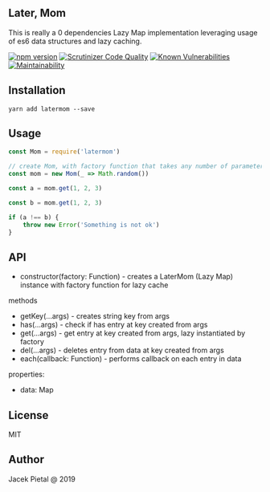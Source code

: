 ## Later, Mom

This is really a 0 dependencies Lazy Map implementation leveraging usage of es6 data structures and lazy caching.

[![npm version](https://badge.fury.io/js/latermom.svg)](https://badge.fury.io/js/latermom) [![Scrutinizer Code Quality](https://scrutinizer-ci.com/g/Prozi/latermom/badges/quality-score.png?b=master)](https://scrutinizer-ci.com/g/Prozi/latermom/?branch=master) [![Known Vulnerabilities](https://snyk.io/test/github/Prozi/latermom/badge.svg?targetFile=package.json)](https://snyk.io/test/github/Prozi/latermom?targetFile=package.json) [![Maintainability](https://api.codeclimate.com/v1/badges/cf7828e55f51edffbe3d/maintainability)](https://codeclimate.com/github/Prozi/latermom/maintainability)

## Installation

`yarn add latermom --save`

## Usage

```javascript
const Mom = require('latermom')

// create Mom, with factory function that takes any number of parameters
const mom = new Mom(_ => Math.random())

const a = mom.get(1, 2, 3)

const b = mom.get(1, 2, 3)

if (a !== b) {
    throw new Error('Something is not ok')
}
```

## API

* constructor(factory: Function) - creates a LaterMom (Lazy Map) instance with factory function for lazy cache

methods

* getKey(...args) - creates string key from args
* has(...args) - check if has entry at key created from args
* get(...args) - get entry at key created from args, lazy instantiated by factory
* del(...args) - deletes entry from data at key created from args
* each(callback: Function) - performs callback on each entry in data

properties:

* data: Map

## License

MIT

## Author

Jacek Pietal @ 2019
